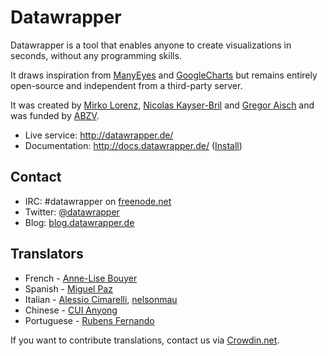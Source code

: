 # Datawrapper

Datawrapper is a tool that enables anyone to create visualizations in seconds, without any programming skills.

It draws inspiration from [ManyEyes](http://www-958.ibm.com/software/data/cognos/manyeyes/) and [GoogleCharts](https://developers.google.com/chart/) but remains entirely open-source and independent from a third-party server.

It was created by [Mirko Lorenz](http://www.mirkolorenz.com/), [Nicolas Kayser-Bril](http://nkb.fr) and [Gregor Aisch](http://driven-by-data.net/) and was funded by [ABZV](http://www.abzv.de/).

* Live service: <http://datawrapper.de/>
* Documentation: <http://docs.datawrapper.de/> ([Install](https://github.com/datawrapper/datawrapper/wiki/Installing-Datawrapper))

## Contact

* IRC: #datawrapper on [freenode.net](https://webchat.freenode.net/)
* Twitter: [@datawrapper](http://twitter.com/datawrapper)
* Blog: [blog.datawrapper.de](http://blog.datawrapper.de)

## Translators

* French - [Anne-Lise Bouyer](https://crowdin.net/profile/annelise)
* Spanish - [Miguel Paz](https://github.com/miguelpaz)
* Italian - [Alessio Cimarelli](https://crowdin.net/profile/jenkin), [nelsonmau](https://crowdin.net/profile/nelsonmau)
* Chinese - [CUI Anyong](https://github.com/xiaoyongzi)
* Portuguese - [Rubens Fernando](https://crowdin.net/profile/rubensfernando)

If you want to contribute translations, contact us via [Crowdin.net](https://crowdin.net/project/datawrapper).
